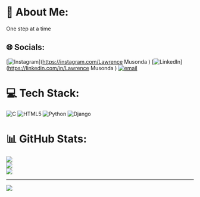 # 💫 About Me:
One step at a time 


## 🌐 Socials:
[![Instagram](https://img.shields.io/badge/Instagram-%23E4405F.svg?logo=Instagram&logoColor=white)](https://instagram.com/Lawrence Musonda ) [![LinkedIn](https://img.shields.io/badge/LinkedIn-%230077B5.svg?logo=linkedin&logoColor=white)](https://linkedin.com/in/Lawrence Musonda ) [![email](https://img.shields.io/badge/Email-D14836?logo=gmail&logoColor=white)](mailto:Lawrencemusonda555@gmail.com) 

# 💻 Tech Stack:
![C](https://img.shields.io/badge/c-%2300599C.svg?style=for-the-badge&logo=c&logoColor=white) ![HTML5](https://img.shields.io/badge/html5-%23E34F26.svg?style=for-the-badge&logo=html5&logoColor=white) ![Python](https://img.shields.io/badge/python-3670A0?style=for-the-badge&logo=python&logoColor=ffdd54) ![Django](https://img.shields.io/badge/django-%23092E20.svg?style=for-the-badge&logo=django&logoColor=white)
# 📊 GitHub Stats:
![](https://github-readme-stats.vercel.app/api?username=Lawrencium369&theme=dark&hide_border=false&include_all_commits=false&count_private=false)<br/>
![](https://nirzak-streak-stats.vercel.app/?user=Lawrencium369&theme=dark&hide_border=false)<br/>
![](https://github-readme-stats.vercel.app/api/top-langs/?username=Lawrencium369&theme=dark&hide_border=false&include_all_commits=false&count_private=false&layout=compact)

---
[![](https://visitcount.itsvg.in/api?id=Lawrencium369&icon=0&color=0)](https://visitcount.itsvg.in)

<!-- Proudly created with GPRM ( https://gprm.itsvg.in ) -->
